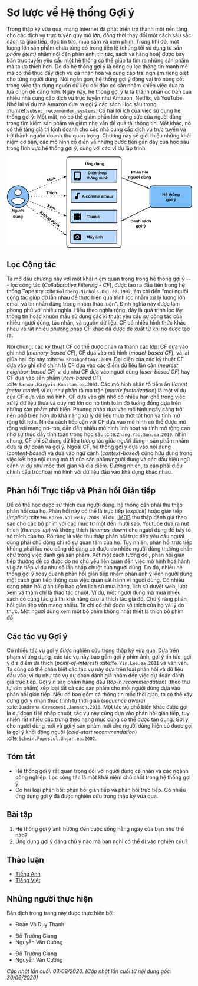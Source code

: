 <!-- ===================== Bắt đầu dịch Phần 1 ==================== -->

<!--
# Overview of Recommender Systems
-->

# Sơ lược về Hệ thống Gợi ý


<!--
In the last decade, the Internet has evolved into a platform for large-scale online services, 
which profoundly changed the way we communicate, read news, buy products, and watch movies.
In the meanwhile, the unprecedented number of items (we use the term *item* to refer to movies, news, books, and products.) 
offered online requires a system that can help us discover items that we preferred. 
Recommender systems are therefore powerful information filtering tools 
that can facilitate personalized services and provide tailored experience to individual users. 
In short, recommender systems play a pivotal role in utilizing the wealth of data available to make choices manageable.
Nowadays, recommender systems are at the core of a number of online services providers such as Amazon, Netflix, and YouTube. 
Recall the example of Deep learning books recommended by Amazon in :numref:`subsec_recommender_systems`. 
The benefits of employing recommender systems are two-folds: 
On the one hand, it can largely reduce users' effort in finding items and alleviate the issue of information overload. 
On the other hand, it can add business value to  online service providers and is an important source of revenue.
This chapter will introduce the fundamental concepts, classic models and recent advances 
with deep learning in the field of recommender systems, together with implemented examples.
-->

Trong thập kỷ vừa qua, mạng Internet đã phát triển trở thành một nền tảng cho các dịch vụ trực tuyến quy mô lớn,
đồng thời thay đổi một cách sâu sắc cách ta giao tiếp, đọc tin tức, mua sắm và xem phim.
Trong khi đó, một lượng lớn sản phẩm chưa từng có trong tiền lệ (chúng tôi sử dụng từ *sản phẩm (item)* nhằm nói đến phim ảnh, tin tức, sách và hàng hoá)
được bày bán trực tuyến yêu cầu một hệ thống có thể giúp ta tìm ra những sản phẩm mà ta ưa thích hơn.
Do đó hệ thống gợi ý là công cụ lọc thông tin mạnh mẽ
mà có thể thúc đẩy dịch vụ cá nhân hoá và cung cấp trải nghiệm riêng biệt cho từng người dùng.
Nói ngắn gọn, hệ thống gợi ý đóng vai trò nòng cốt trong việc tận dụng nguồn dữ liệu dồi dào có sẵn nhằm khiến việc đưa ra lựa chọn dễ dàng hơn.
Ngày nay, hệ thống gợi ý là là thành phần cơ bản của nhiều nhà cung cấp dịch vụ trực tuyến như Amazon, Netflix, và YouTube.
Nhớ lại ví dụ mà Amazon đưa ra gợi ý các sách Học sâu trong :numref:`subsec_recommender_systems`.
Có hai lợi ích của việc sử dụng hệ thống gợi ý:
Một mặt, nó có thể giảm phần lớn công sức của người dùng trong tìm kiếm sản phẩm và giảm nhẹ vấn đề quá tải thông tin.
Mặt khác, nó có thể tăng giá trị kinh doanh cho các nhà cung cấp dịch vụ trực tuyến và trở thành nguồn doanh thu quan trọng.
Chương này sẽ giới thiệu những khái niệm cơ bản, các mô hình cổ điển và những bước tiến gần đây
của học sâu trong lĩnh vực hệ thống gợi ý, cùng với các ví dụ lập trình.

<!--
![Illustration of the Recommendation Process](../img/rec-intro.svg)
-->

![Minh hoạ Quá trình Gợi ý](../img/rec-intro.svg)


<!--
## Collaborative Filtering
-->

## Lọc Cộng tác


<!--
We start the journey with the important concept in recommender systems---collaborative filtering (CF), 
which was first coined by the Tapestry system :cite:`Goldberg.Nichols.Oki.ea.1992`, 
referring to "people collaborate to help one another perform the filtering process 
in order to handle the large amounts of email and messages posted to newsgroups".
This term has been enriched with more senses. In a broad sense, it is the process of
filtering for information or patterns using techniques involving collaboration among multiple users, agents, and data sources. 
CF has many forms and numerous CF methods proposed since its advent.
-->

Ta mở đầu chương này với một khái niệm quan trọng trong hệ thống gợi ý --- lọc cộng tác (*Collaborative Filtering - CF*),
được tạo ra đầu tiên trong hệ thống Tapestry :cite:`Goldberg.Nichols.Oki.ea.1992`,
ám chỉ đến "mọi người cộng tác giúp đỡ lẫn nhau để thực hiện quá trình lọc
nhằm xử lý lượng lớn email và tin nhắn đăng trong nhóm thảo luận".
Định nghĩa này được làm phong phú với nhiều nghĩa. Hiểu theo nghĩa rộng, đây là quá trình
lọc lấy thông tin hoặc khuôn mẫu sử dụng các kĩ thuật yêu cầu sự cộng tác của nhiều người dùng, tác nhân, và nguồn dữ liệu.
CF có nhiều hình thức khác nhau và rất nhiều phương pháp CF khác đã được đề xuất từ khi nó được tạo ra.


<!--
Overall, CF techniques can be categorized into: memory-based CF, model-based CF, and their hybrid :cite:`Su.Khoshgoftaar.2009`.
Representative memory-based CF techniques are nearest neighbor-based CF such as user-based CF and item-based CF :cite:`Sarwar.Karypis.Konstan.ea.2001`.
Latent factor models such as matrix factorization are examples of model-based CF.
Memory-based CF has limitations in dealing with sparse and large-scale data since it computes the similarity values based on common items.
Model-based methods become more popular with its better capability in dealing with sparsity and scalability.
Many model-based CF approaches can be extended with neural networks, 
leading to more flexible and scalable models with the computation acceleration in deep learning :cite:`Zhang.Yao.Sun.ea.2019`.
In general, CF only uses the user-item interaction data to make predictions and recommendations.
Besides CF, content-based and context-based recommender systems are also useful in incorporating 
the content descriptions of items/users and contextual signals such as timestamps and locations.
Obviously, we may need to adjust the model types/structures when different input data is available.
-->

Nói chung, các kỹ thuật CF có thể được phân ra thành các lớp: CF dựa vào ghi nhớ (*memory-based CF*), CF dựa vào mô hình (*model-based CF*), và lai giữa hai lớp này :cite:`Su.Khoshgoftaar.2009`.
Đại diện của các kỹ thuật CF dựa vào ghi nhớ chính là CF dựa vào các điểm dữ liệu lân cận (*nearest neighbor-based CF*) ví dụ như CF dựa vào người dùng (*user-based CF*) hay CF dựa vào sản phẩm (*item-based CF*) :cite:`Sarwar.Karypis.Konstan.ea.2001`.
Các mô hình nhân tố tiềm ẩn (*latent factor model*) ví dụ như phân rã ma trận (*matrix factorization*) là một ví dụ của CF dựa vào mô hình.
CF dựa vào ghi nhớ có nhiều hạn chế trong việc xử lý dữ liệu thưa và quy mô lớn do nó tính toán độ tương đồng dựa trên những sản phẩm phổ biến.
Phương pháp dựa vào mô hình ngày càng trở nên phổ biến hơn do khả năng xử lý dữ liệu thưa thớt tốt hơn và tính mở rộng tốt hơn.
Nhiều cách tiếp cận với CF dựa vào mô hình có thể được mở rộng với mạng nơ-ron,
dẫn đến nhiều mô hình linh hoạt và tính mở rộng cao nhờ sự thúc đẩy tính toán trong học sâu :cite:`Zhang.Yao.Sun.ea.2019`.
Nhìn chung, CF chỉ sử dụng dữ liệu tương tác giữa người dùng - sản phẩm nhằm đưa ra dự đoán và gợi ý.
Ngoài CF, hệ thống gợi ý dựa vào nội dung (*content-based*) và dựa vào ngữ cảnh (*context-based*) cũng hữu dụng trong việc kết hợp
nội dung mô tả của sản phẩm/người dùng và các dấu hiệu ngữ cảnh ví dụ như mốc thời gian và địa điểm.
Đương nhiên, ta cần phải điều chỉnh cấu trúc/loại mô hình với dữ liệu đầu vào khả dụng khác nhau.

<!-- ===================== Kết thúc dịch Phần 1 ===================== -->

<!-- ===================== Bắt đầu dịch Phần 2 ===================== -->

<!--
## Explicit Feedback and Implicit Feedback
-->

## Phản hồi Trực tiếp và Phản hồi Gián tiếp


<!--
To learn the preference of users, the system shall collect feedback from them.
The feedback can be either explicit or implicit :cite:`Hu.Koren.Volinsky.2008`.
For example, [IMDB](https://www.imdb.com/) collects star ratings ranging from one to ten stars for movies.
YouTube provides the thumbs-up and thumbs-down buttons for users to show their preferences.
It is apparent that gathering explicit feedback requires users to indicate their interests proactively.
Nonetheless, explicit feedback is not always readily available as many users may be reluctant to rate products.
Relatively speaking, implicit feedback is often readily available since it is mainly concerned with modeling implicit behavior such user clicks.
As such, many recommender systems are centered on implicit feedback which indirectly reflects user's opinion through observing user behavior.
There are diverse forms of implicit feedback including purchase history, browsing history, watches and even mouse movements.
For example, a user that purchased many books by the same author probably likes that author.
Note that implicit feedback is inherently noisy. 
We can only *guess* their preferences and true motives.
A user watched a movie does not necessarily indicate a positive view of that movie.
-->

Để có thể học được sử thích của người dùng, hệ thống cần phải thu thập phản hồi của họ.
Phản hồi này có thể là trực tiếp (*explicit*) hoặc gián tiếp (*implicit*) :cite:`Hu.Koren.Volinsky.2008`.
Ví dụ, [IMDB](https://www.imdb.com/) thu thập đánh giá theo sao cho các bộ phim với các mức từ một đến mười sao.
Youtube đưa ra nút thích (*thumps-up*) và không thích (*thumps-down*) cho người dùng để bảy tỏ sở thích của họ.
Rõ ràng là việc thu thập phản hồi trực tiếp yêu cầu người dùng phải chủ động chỉ rõ sự quan tâm của họ.
Tuy nhiên, phản hồi trực tiếp không phải lúc nào cũng dễ dàng có được do nhiều người dùng thường chần chừ trong việc đánh giá sản phẩm.
Xét một cách tương đối, phản hồi gián tiếp thường dễ có được do nó chủ yếu liên quan đến việc mô hình hoá hành vi gián tiếp ví dụ như số lần nhấp chuột của người dùng.
Do đó, nhiều hệ thống gợi ý xoay quanh phản hồi gián tiếp nhằm phản ánh ý kiến người dùng một cách gián tiếp thông qua việc quan sát hành vi người dùng.
Có nhiều dạng phản hồi gián tiếp bao gồm lịch sử mua hàng, lịch sử duyệt web, lượt xem và thậm chí là thao tác chuột.
Ví dụ, một người dùng mà mua nhiều sách có cùng tác giả thì khả năng cao là thích tác giả đó.
Chú ý ràng phản hồi gián tiếp vốn mang nhiễu.
Ta chỉ có thể *đoán* sở thích của họ và lý do thực.
Một người dùng xem một bộ phim không nhất thiết là thích bộ phim đó.


<!--
## Recommendation Tasks
-->

## Các tác vụ Gợi ý


<!--
A number of recommendation tasks have been investigated in the past decades.
Based on the domain of applications, there are movies recommendation, news recommendations, point-of-interest recommendation :cite:`Ye.Yin.Lee.ea.2011` and so forth.
It is also possible to differentiate the tasks based on the types of feedback and input data, for example, the rating prediction task aims to predict the explicit ratings.
Top-$n$ recommendation (item ranking) ranks all items for each user personally based on the implicit feedback.
If time-stamp information is also included, we can build sequence-aware recommendation :cite:`Quadrana.Cremonesi.Jannach.2018`.
Another popular task is called click-through rate prediction, which is also based on implicit feedback, but various categorical features can be utilized.
Recommending for new users and recommending new items to existing users are called cold-start recommendation :cite:`Schein.Popescul.Ungar.ea.2002`.
-->

Có nhiều tác vụ gợi ý được nghiên cứu trong thập kỷ vừa qua.
Dựa trên phạm vi ứng dụng, các tác vụ này bao gồm gợi ý phim ảnh, gợi ý tin tức, gợi ý địa điểm ưa thích (*point-of-interest*) :cite:`Ye.Yin.Lee.ea.2011` và vân vân.
Ta cũng có thể phân biệt các tác vụ này dựa trên loại phản hồi và dữ liệu đầu vào, ví dụ như tác vụ dự đoán đánh giá nhắm đến việc dự đoán đánh giá trực tiếp.
Gợi ý $n$ sản phẩm hàng đầu (*top-$n$ recommendation*) (theo thứ tự sản phẩm) xếp loại tất cả các sản phẩm cho mỗi người dùng dựa vào phản hồi gián tiếp.
Nếu có bao gồm cả thông tin mốc thời gian, ta có thể xây dựng gợi ý nhận thức trình tự thời gian (*sequence aware*) :cite:`Quadrana.Cremonesi.Jannach.2018`.
Một tác vụ phổ biến khác được gọi là dự đoán tỉ lệ nhấp chuột, tác vụ này cũng dựa vào phản hồi gián tiếp, tuy nhiên rất nhiều đặc trưng theo hạng mục cũng có thể được tận dụng.
Gợi ý cho người dùng mới và gợi ý sản phẩm mới cho người dùng hiện có được gọi là gợi ý khởi động nguội (*cold-start recommendation*) :cite:`Schein.Popescul.Ungar.ea.2002`.



## Tóm tắt

<!--
* Recommender systems are important for individual users and industries. Collaborative filtering is a key concept in recommendation.
* There are two types of feedbacks: implicit feedback and explicit feedback.  A number of recommendation tasks have been explored during the last decade.
-->

* Hệ thống gợi ý rất quan trọng đối với người dùng cá nhân và các ngành công nghiệp. Lọc cộng tác là một khái niệm chủ chốt trong hệ thống gợi ý.
* Có hai loại phản hồi: phản hồi gián tiếp và phản hồi trực tiếp. Có nhiều ứng dụng gợi ý đã được nghiên cứu trong thập kỷ vừa qua.


## Bài tập

<!--
1. Can you explain how recommender systems influence your daily life?
2. What interesting recommendation tasks do you think can be investigated?
-->

1. Hệ thống gợi ý ảnh hưởng đến cuộc sống hằng ngày của bạn như thế nào?
2. Ứng dụng gợi ý đáng chú ý nào mà bạn nghĩ có thể đi vào nghiên cứu?

<!-- ===================== Kết thúc dịch Phần 2 ===================== -->

## Thảo luận
* [Tiếng Anh](https://discuss.d2l.ai/t/398)
* [Tiếng Việt](https://forum.machinelearningcoban.com/c/d2l)


## Những người thực hiện
Bản dịch trong trang này được thực hiện bởi:
<!--
Tác giả của mỗi Pull Request điền tên mình và tên những người review mà bạn thấy
hữu ích vào từng phần tương ứng. Mỗi dòng một tên, bắt đầu bằng dấu `*`.

Tên đầy đủ của các reviewer có thể được tìm thấy tại https://github.com/aivivn/d2l-vn/blob/master/docs/contributors_info.md
-->

* Đoàn Võ Duy Thanh
<!-- Phần 1 -->
* Đỗ Trường Giang
* Nguyễn Văn Cường

<!-- Phần 2 -->
* Đỗ Trường Giang
* Nguyễn Văn Cường

*Cập nhật lần cuối: 03/09/2020. (Cập nhật lần cuối từ nội dung gốc: 30/06/2020)*

